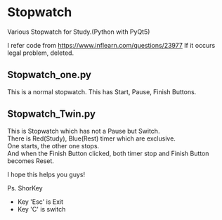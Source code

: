 # Stopwatch
Various Stopwatch for Study.(Python with PyQt5)

I refer code from https://www.inflearn.com/questions/23977
If it occurs legal problem, deleted.

## Stopwatch_one.py
This is a normal stopwatch.
This has Start, Pause, Finish Buttons.  

## Stopwatch_Twin.py
This is Stopwatch which has not a Pause but Switch.  
There is Red(Study), Blue(Rest) timer which are exclusive.  
One starts, the other one stops.  
And when the Finish Button clicked, both timer stop and Finish Button becomes Reset.  
  
I hope this helps you guys!  

  
Ps. ShorKey
+ Key 'Esc' is Exit
+ Key 'C' is switch
